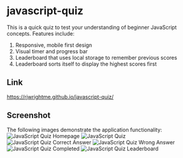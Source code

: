# javascript-quiz

This is a quick quiz to test your understanding of beginner JavaScript concepts. Features include:

1. Responsive, mobile first design
1. Visual timer and progress bar
1. Leaderboard that uses local storage to remember previous scores
1. Leaderboard sorts itself to display the highest scores first

## Link

https://rjwrightme.github.io/javascript-quiz/

## Screenshot

The following images demonstrate the application functionality:
![JavaScript Quiz Homepage](./assets/images/screenshots/homepage.png)
![JavaScript Quiz](./assets/images/screenshots/quiz.png)
![JavaScript Quiz Correct Answer](./assets/images/screenshots/correct.png)
![JavaScript Quiz Wrong Answer](./assets/images/screenshots/incorrect.png)
![JavaScript Quiz Completed](./assets/images/screenshots/finished.png)
![JavaScript Quiz Leaderboard](./assets/images/screenshots/leaderboard.png)
